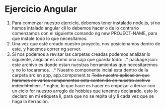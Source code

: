 # Ejercicio Angular
1. Para comenzar nuestro ejercicio, debemos tener instalado node.js, si no hemos intalado angular cli lo debemos hacer o de lo contrario comenzamos con el siguiente comando ng new PROJECT-NAME, para que instale todo lo que necesitamos.
2. Una vez que esté creado nuestro proyecto, nos posicionamos dentro de este, y hacemos correr ng server.
3. Si nos podemos a revisar las carpetas creadas podemos analizar lo siguiente, angular es como una caja que guarda todo:
..* package.json: este archivo es donde estan nuestras herramientas que necesitaremos y no lo tocaremos.
..* Nuestro componente incial esta dentro de la carpeta src en app, app.component.ts 
~~Toda nuestra aplicacion que haremos en varios componentes esta contenido en nuestro archivo index.html en <app-root></app-root>~~
..* ngFor, lo que hace es hacer es empezar a iterrar con un ciclo for nuestro arreglo de hobbies que tenemos declarado, esto lo declaro en mi etiqueta li, para que no se repita ul y li cada vez que se haga la iterración.
